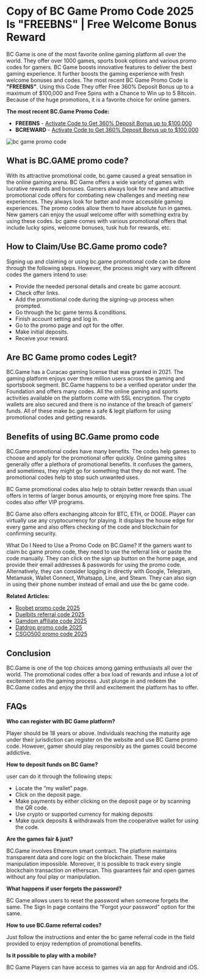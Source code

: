 # Copy of BC Game Promo Code 2025 Is "FREEBNS" | Free Welcome Bonus Reward

BC Game is one of the most favorite online gaming platform all over the world. They offer over 1000 games, sports book options and various promo codes for gamers. BC Game boosts innovative features to deliver the best gaming experience. It further boosts the gaming experience with fresh welcome bonuses and codes. The most recent BC Game Promo Code is **"FREEBNS"**. Using this Code They offer Free 360% Deposit Bonus up to a maximum of $100,000 and Free Spins with a Chance to Win up to 5 Bitcoin. Because of the huge promotions, it is a favorite choice for online gamers.

**The most recent BC.Game Promo Code:**
* **FREEBNS** - [Activate Code to Get 360% Deposit Bonus up to $100,000](https://bc.game/i-freebns-n/)
* **BCREWARD** - [Activate Code to Get 360% Deposit Bonus up to $100,000](https://bc.game/i-bcreward-n/)

![bc game promo code](https://github.com/user-attachments/assets/eb5a66ac-51b8-4843-85f8-5bbc42a6cd90)


## What is BC.GAME promo code?

With its attractive promotional code, bc.game caused a great sensation in the online gaming arena. BC Game offers a wide variety of games with lucrative rewards and bonuses. Gamers always look for new and attractive promotional code offers for combating new challenges and meeting new experiences. They always look for better and more accessible gaming experiences. The promo codes allow them to have absolute fun in games. New gamers can enjoy the usual welcome offer with something extra by using these codes. bc game comes with various promotional offers that include lucky spins, welcome bonuses, tusk hub for rewards, etc.

## How to Claim/Use BC.Game promo code?

Signing up and claiming or using bc.game promotional code can be done through the following steps. However, the process might vary with different codes the gamers intend to use:

* Provide the needed personal details and create bc game account.
* Check offer links.
* Add the promotional code during the signing-up process when prompted.
* Go through the bc game terms & conditions.
* Finish account setting and log in.
* Go to the promo page and opt for the offer.
* Make initial deposits.
* Receive your reward.

## Are BC Game promo codes Legit?

BC.Game has a Curacao gaming license that was granted in 2021. The gaming platform enjoys over three million users across the gaming and sportsbook segment. BC.Game happens to be a verified operator under the Foundation and offers many codes. All the online gaming and sports activities available on the platform come with SSL encryption. The crypto wallets are also secured and there is no instance of the breach of gamers’ funds. All of these make bc.game a safe & legit platform for using promotional codes and getting rewards.

## Benefits of using BC.Game promo code

BC.Game promotional codes have many benefits. The codes help games to choose and apply for the promotional offer quickly. Online gaming sites generally offer a plethora of promotional benefits. It confuses the gamers, and sometimes, they might go for something that they do not want. The promotional codes help to stop such unwanted uses.

BC Game promotional codes also help to obtain better rewards than usual offers in terms of larger bonus amounts, or enjoying more free spins. The codes also offer VIP programs.

BC Game also offers exchanging altcoin for BTC, ETH, or DOGE. Player can virtually use any cryptocurrency for playing. It displays the house edge for every game and also offers checking of the code and blockchain for confirming security.

What Do I Need to Use a Promo Code on BC.Game?
If the gamers want to claim bc game promo code, they need to use the referral link or paste the code manually. They can click on the sign up button on the home page, and provide their email addresses & passwords for using the promo code. Alternatively, they can consider logging in directly with Google, Telegram, Metamask, Wallet Connect, Whatsapp, Line, and Steam. They can also sign in using their phone number instead of email and use the bc game code.

**Related Articles:**

* [Roobet promo code 2025](https://github.com/csgocodes/roobet-promo-code)
* [Duelbits referral code 2025](https://github.com/csgocodes/duelbits-promo-code)
* [Gamdom affiliate code 2025](https://github.com/csgocodes/gamdom-promo-code)
* [Datdrop promo code 2025](https://github.com/csgocodes/datdrop-promo-code)
* [CSGO500 promo code 2025](https://github.com/csgocodes/csgo500-promo-code)

## Conclusion

BC.Game is one of the top choices among gaming enthusiasts all over the world. The promotional codes offer a box load of rewards and infuse a lot of excitement into the gaming process. Just plunge in and redeem the BC.Game codes and enjoy the thrill and excitement the platform has to offer.

## FAQs

**Who can register with BC Game platform?**

Player should be 18 years or above. Individuals reaching the maturity age under their jurisdiction can register on the website and use BC Game promo code. However, gamer should play responsibly as the games could become addictive.

**How to deposit funds on BC Game?**

user can do it through the following steps:

* Locate the “my wallet” page.
* Click on the deposit page.
* Make payments by either clicking on the deposit page or by scanning the QR code.
* Use crypto or supported currency for making deposits
* Make quick deposits & withdrawals from the cooperative wallet for using the code.

**Are the games fair & just?**

BC.Game involves Ethereum smart contract. The platform maintains transparent data and core logic on the blockchain. These make manipulation impossible. Moreover, it is possible to track every single blockchain transaction on etherscan. This guarantees fair and open games without any foul play or manipulation.

**What happens if user forgets the password?**

BC Game allows users to reset the password when someone forgets the same. The Sign In page contains the “Forgot your password” option for the same.

**How to use BC.Game referral codes?**

Just follow the instructions and enter the bc game referral code in the field provided to enjoy redemption of promotional benefits.

**Is it possible to play with a mobile?**

BC Game Players can have access to games via an app for Android and iOS.
